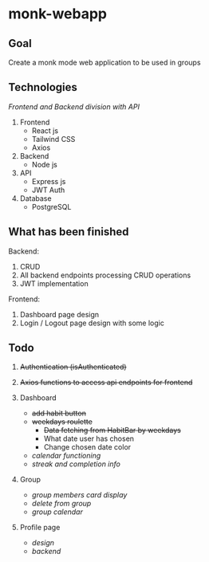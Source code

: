 # monk-webapp

## Goal

Create a monk mode web application to be used in groups

## Technologies

_Frontend and Backend division with API_

1. Frontend
   - React js
   - Tailwind CSS
   - Axios
2. Backend
   - Node js
3. API
   - Express js
   - JWT Auth
4. Database
   - PostgreSQL

## What has been finished

Backend:

1. CRUD
2. All backend endpoints processing CRUD operations
3. JWT implementation

Frontend:

1. Dashboard page design
2. Login / Logout page design with some logic

## Todo

1. ~~Authentication (isAuthenticated)~~
2. ~~Axios functions to access api endpoints for frontend~~

3. Dashboard

   - ~~add habit button~~
   - ~~weekdays roulette~~
     - ~~Data fetching from HabitBar by weekdays~~
     - What date user has chosen
     - Change chosen date color
   - _calendar functioning_
   - _streak and completion info_

4. Group

   - _group members card display_
   - _delete from group_
   - _group calendar_

5. Profile page
   - _design_
   - _backend_
